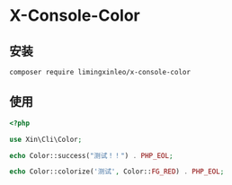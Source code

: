 # X-Console-Color

## 安装
~~~
composer require limingxinleo/x-console-color
~~~

## 使用
~~~php
<?php

use Xin\Cli\Color;

echo Color::success("测试！！") . PHP_EOL;

echo Color::colorize('测试', Color::FG_RED) . PHP_EOL;

~~~